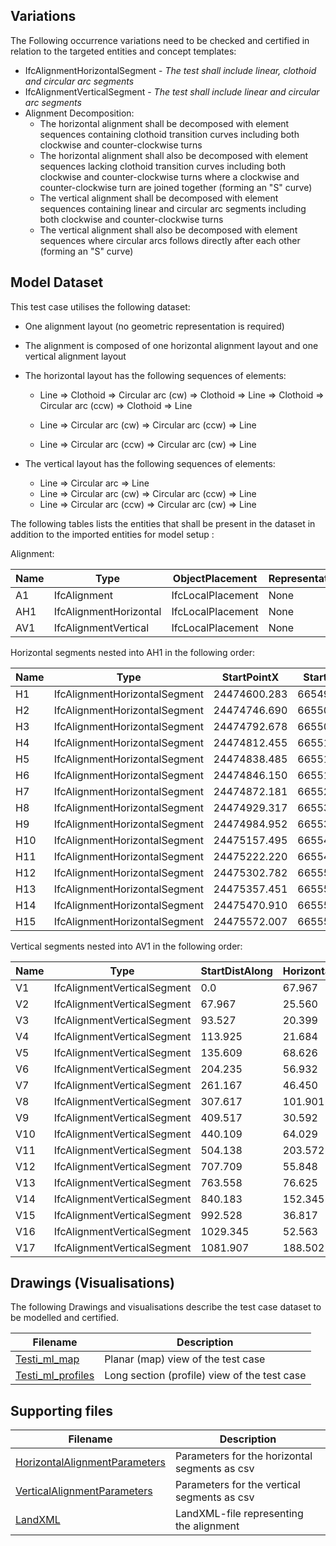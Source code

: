 ## Variations
The Following occurrence variations need to be checked and certified in relation to the targeted entities and concept templates:

- IfcAlignmentHorizontalSegment - *The test shall include linear, clothoid and circular arc segments*
- IfcAlignmentVerticalSegment - *The test shall include linear and circular arc segments*
- Alignment Decomposition:
  - The horizontal alignment shall be decomposed with element sequences containing clothoid transition curves including both clockwise and counter-clockwise turns
  - The horizontal alignment shall also be decomposed with element sequences lacking clothoid transition curves including both clockwise and counter-clockwise turns where a clockwise and counter-clockwise turn are joined together (forming an "S" curve)
  - The vertical alignment shall be decomposed with element sequences containing linear and circular arc segments including both clockwise and counter-clockwise turns
  - The vertical alignment shall also be decomposed with element sequences where circular arcs follows directly after each other (forming an "S" curve)

## Model Dataset
This test case utilises the following dataset:

- One alignment layout (no geometric representation is required)
- The alignment is composed of one horizontal alignment layout and one vertical alignment layout
- The horizontal layout has the following sequences of elements:

  - Line => Clothoid => Circular arc (cw) => Clothoid => Line => Clothoid => Circular arc (ccw) => Clothoid => Line

  - Line => Circular arc (cw) => Circular arc (ccw) => Line

  - Line => Circular arc (ccw) => Circular arc (cw) => Line
- The vertical layout has the following sequences of elements:

  - Line => Circular arc => Line
  - Line => Circular arc (cw) => Circular arc (ccw) => Line
  - Line => Circular arc (ccw) => Circular arc (cw) => Line

The following tables lists the entities that shall be present in the dataset in addition to the imported entities for model setup :

Alignment:

| Name | Type                   | ObjectPlacement   | Representation |
| ---- | ---------------------- | ----------------- | -------------- |
| A1   | IfcAlignment           | IfcLocalPlacement | None           |
| AH1  | IfcAlignmentHorizontal | IfcLocalPlacement | None           |
| AV1  | IfcAlignmentVertical   | IfcLocalPlacement | None           |

Horizontal segments nested into AH1 in the following order:

| Name | Type                          | StartPointX  | StartPointY | StartDirection | StartRadius | EndRadius | Length  | Type          |
| ---- | ----------------------------- | ------------ | ----------- | -------------- | ----------- | --------- | ------- | ------------- |
| H1   | IfcAlignmentHorizontalSegment | 24474600.283 | 6654918.750 | 0.7121999      |             |           | 193.423 | .LINE.        |
| H2   | IfcAlignmentHorizontalSegment | 24474746.690 | 6655045.152 | 0.7121999      | 0.0         | 200.0     | 63.845  | .CLOTHOID.    |
| H3   | IfcAlignmentHorizontalSegment | 24474792.678 | 6655089.336 | 0.8718124      | 200.0       | 200.0     | 34.421  | .CIRCULARARC. |
| H4   | IfcAlignmentHorizontalSegment | 24474812.455 | 6655117.455 | 1.0439153      | 200.0       | 0.0       | 63.845  | .CLOTHOID.    |
| H5   | IfcAlignmentHorizontalSegment | 24474838.485 | 6655175.674 | 1.2035278      |             |           | 21.347  | .LINE.        |
| H6   | IfcAlignmentHorizontalSegment | 24474846.150 | 6655195.597 | 1.2035278      | 0.0         | -200.0    | 63.845  | .CLOTHOID.    |
| H7   | IfcAlignmentHorizontalSegment | 24474872.181 | 6655253.815 | 1.0439153      | -200.0      | -200.0    | 85.355  | .CIRCULARARC. |
| H8   | IfcAlignmentHorizontalSegment | 24474929.317 | 6655316.355 | 0.6171368      | -200.0      | 0.0       | 63.845  | .CLOTHOID.    |
| H9   | IfcAlignmentHorizontalSegment | 24474984.952 | 6655347.527 | 0.4575243      |             |           | 192.323 | .LINE.        |
| H10  | IfcAlignmentHorizontalSegment | 24475157.495 | 6655432.482 | 0.4575243      | 200.0       | 200.0     | 82.814  | .CIRCULARARC. |
| H11  | IfcAlignmentHorizontalSegment | 24475222.220 | 6655483.191 | 0.8715950      | -200.0      | -200.0    | 100.119 | .CIRCULARARC. |
| H12  | IfcAlignmentHorizontalSegment | 24475302.782 | 6655540.862 | 0.3710006      |             |           | 58.660  | .LINE.        |
| H13  | IfcAlignmentHorizontalSegment | 24475357.451 | 6655562.129 | 0.3710006      | -200.0      | -200.0    | 115.441 | .CIRCULARARC. |
| H14  | IfcAlignmentHorizontalSegment | 24475470.910 | 6655571.499 | 6.0769809      | 200.0       | 200.0     | 102.335 | .CIRCULARARC. |
| H15  | IfcAlignmentHorizontalSegment | 24475572.007 | 6655576.521 | 0.3054710      |             |           | 28.790  | .LINE.        |

Vertical segments nested into AV1 in the following order:

| Name | Type                        | StartDistAlong | HorizontalLength | StartHeight | StartGradient | EndGradient | Radius  | Type               |
| ---- | --------------------------- | -------------- | ---------------- | ----------- | ------------- | ----------- | ------- | ------------------ |
| V1   | IfcAlignmentVerticalSegment | 0.0            | 67.967           | 43.475      | -0.0077341    | -0.0077341  |         | .CONSTANTGRADIENT. |
| V2   | IfcAlignmentVerticalSegment | 67.967         | 25.560           | 42.950      | -0.0077341    | -0.0933380  | -300.0  | .CIRCULARARC.      |
| V3   | IfcAlignmentVerticalSegment | 93.527         | 20.399           | 41.660      | -0.0933380    | -0.0933380  |         | .CONSTANTGRADIENT. |
| V4   | IfcAlignmentVerticalSegment | 113.925        | 21.684           | 39.756      | -0.0933380    | -0.0206578  | 300.0   | .CIRCULARARC.      |
| V5   | IfcAlignmentVerticalSegment | 135.609        | 68.626           | 38.522      | -0.0206578    | -0.0206578  |         | .CONSTANTGRADIENT. |
| V6   | IfcAlignmentVerticalSegment | 204.235        | 56.932           | 37.104      | -0.0206578    | 0.0078128   | 2000.0  | .CIRCULARARC.      |
| V7   | IfcAlignmentVerticalSegment | 261.167        | 46.450           | 36.739      | 0.0078128     | 0.0078128   |         | .CONSTANTGRADIENT. |
| V8   | IfcAlignmentVerticalSegment | 307.617        | 101.901          | 37.102      | 0.0078128     | 0.0486302   | 2500.0  | .CIRCULARARC.      |
| V9   | IfcAlignmentVerticalSegment | 409.517        | 30.592           | 39.976      | 0.0486302     | 0.0486302   |         | .CONSTANTGRADIENT. |
| V10  | IfcAlignmentVerticalSegment | 440.109        | 64.029           | 41.464      | 0.0486302     | -0.0154579  | -1000.0 | .CIRCULARARC.      |
| V11  | IfcAlignmentVerticalSegment | 504.138        | 203.572          | 42.525      | -0.0154579    | -0.0154579  |         | .CONSTANTGRADIENT. |
| V12  | IfcAlignmentVerticalSegment | 707.709        | 55.848           | 39.378      | -0.0154579    | -0.0714863  | -1000.0 | .CIRCULARARC.      |
| V13  | IfcAlignmentVerticalSegment | 763.558        | 76.625           | 36.952      | -0.0714863    | 0.0053208   | 1000.0  | .CIRCULARARC.      |
| V14  | IfcAlignmentVerticalSegment | 840.183        | 152.345          | 34.421      | 0.0053208     | 0.0053208   |         | .CONSTANTGRADIENT. |
| V15  | IfcAlignmentVerticalSegment | 992.528        | 36.817           | 35.232      | 0.0053208     | 0.0237361   | 2000.0  | .CIRCULARARC.      |
| V16  | IfcAlignmentVerticalSegment | 1029.345       | 52.563           | 35.766      | 0.0237361     | -0.0288451  | -1000.0 | .CIRCULARARC.      |
| V17  | IfcAlignmentVerticalSegment | 1081.907       | 188.502          | 35.632      | -0.0288451    | -0.0288451  |         | .CONSTANTGRADIENT. |

## Drawings (Visualisations)

The following Drawings and visualisations describe the test case dataset to be modelled and certified.

| Filename                                     | Description                                  |
| -------------------------------------------- | -------------------------------------------- |
| [Testi_ml_map](./Testi_ml_map.pdf)           | Planar (map) view of the test case           |
| [Testi_ml_profiles](./Testi_ml_profiles.pdf) | Long section (profile) view of the test case |


## Supporting files

| Filename                                                     | Description                                   |
| ------------------------------------------------------------ | --------------------------------------------- |
| [HorizontalAlignmentParameters](./HorizontalAlignmentParameters.csv) | Parameters for the horizontal segments as csv |
| [VerticalAlignmentParameters](./VerticalAlignmentParameters.csv) | Parameters for the vertical segments as csv   |
| [LandXML](./Testi_101_ml.xml)                                | LandXML-file representing the alignment       |